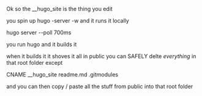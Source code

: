 Ok so the __hugo_site is the thing you edit

you spin up hugo -server -w and it runs it locally

hugo server --poll 700ms 

you run hugo and it builds it


when it builds it it shoves it all in public
you can SAFELY delte *everything* in that root folder except

CNAME
__hugo_site
readme.md
.gitmodules

and you can then copy / paste all the stuff from public into that root folder